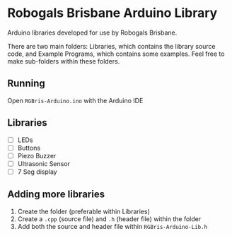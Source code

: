 # Robogals Brisbane Arduino Library
Arduino libraries developed for use by Robogals Brisbane.

There are two main folders: Libraries, which contains the library source code, and Example Programs, which contains some examples. 
Feel free to make sub-folders within these folders. 

## Running

Open `RGBris-Arduino.ino` with the Arduino IDE

## Libraries

- [ ] LEDs
- [ ] Buttons
- [ ] Piezo Buzzer
- [ ] Ultrasonic Sensor
- [ ] 7 Seg display

## Adding more libraries

1. Create the folder (preferable within Libraries)
2. Create a `.cpp` (source file) and `.h` (header file) within the folder
3. Add both the source and header file within `RGBris-Arduino-Lib.h`
